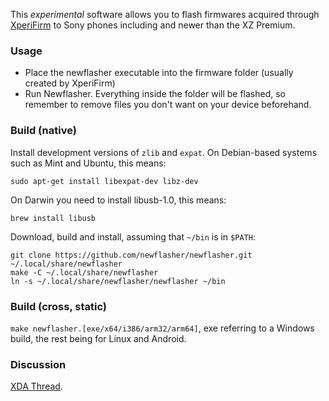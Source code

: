 This *experimental* software allows you to flash firmwares acquired through [XperiFirm](https://forum.xda-developers.com/crossdevice-dev/sony/pc-xperifirm-xperia-firmware-downloader-t2834142) to Sony phones including and newer than the XZ  Premium. 

### Usage

- Place the newflasher executable into the firmware folder (usually created by XperiFirm)
- Run Newflasher. Everything inside the folder will be flashed, so remember to remove files you don't want on your device beforehand. 

### Build (native)

Install development versions of `zlib` and `expat`. On Debian-based systems such as Mint and Ubuntu, this means:

    sudo apt-get install libexpat-dev libz-dev

On Darwin you need to install libusb-1.0, this means:

    brew install libusb

Download, build and install, assuming that `~/bin` is in `$PATH`:

    git clone https://github.com/newflasher/newflasher.git ~/.local/share/newflasher
    make -C ~/.local/share/newflasher
    ln -s ~/.local/share/newflasher/newflasher ~/bin

### Build (cross, static)

`make newflasher.[exe/x64/i386/arm32/arm64]`, exe referring to a Windows build, the rest being for Linux and Android. 

### Discussion

[XDA Thread](https://forum.xda-developers.com/crossdevice-dev/sony/progress-newflasher-xperia-command-line-t3619426). 

